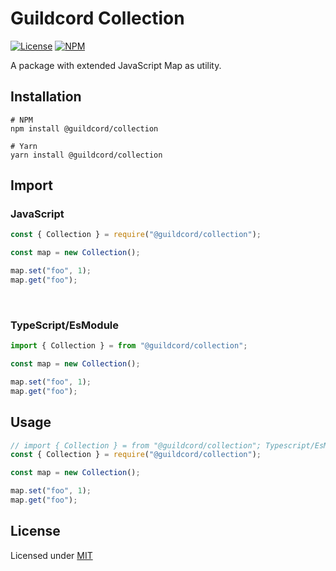 # Guildcord Collection
[![License](https://img.shields.io/github/license/guildcord/collection)](https://github.com/guildcord/collection/LICENSE)
[![NPM](https://img.shields.io/npm/v/@guildcord/collection?color=blue&logo=npm)](https://www.npmjs.com/package/@guildcord/collection)

A package with extended JavaScript Map as utility.

## Installation
```
# NPM
npm install @guildcord/collection

# Yarn 
yarn install @guildcord/collection
```

## Import

### JavaScript
```js
const { Collection } = require("@guildcord/collection");

const map = new Collection();

map.set("foo", 1);
map.get("foo");
```
<br>

### TypeScript/EsModule
```js
import { Collection } = from "@guildcord/collection";

const map = new Collection();

map.set("foo", 1);
map.get("foo");
```

## Usage

```js
// import { Collection } = from "@guildcord/collection"; Typescript/EsModule
const { Collection } = require("@guildcord/collection");

const map = new Collection();

map.set("foo", 1);
map.get("foo");
```

## License
Licensed under [MIT](LICENSE)
